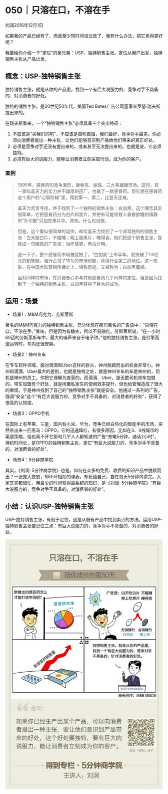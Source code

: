 # 050｜只溶在口，不溶在手
刘润2016年12月1日

如果我的产品已经有了，而且至少短时间没法改了，我有什么办法，把它卖得更好呢？

我要给你介绍一下“定位”的亲兄弟：USP，独特销售主张。定位从用户出发，独特销售主张从产品出发。

## 概念：USP-独特销售主张

独特销售主张，就是从你的产品里，找到一个有巨大说服力的、竞争对手不具备的、对消费者的好处。

独特的销售主张，是20世纪50年代，美国Ted Bates广告公司董事长罗瑟·瑞夫斯提出来的。

在瑞夫斯看来，一个“独特销售主张”必须具备三个突出特征：

1. 不应该是“买我们的吧”，不应该是自吹自擂，我们最好，竞争对手最差。你必须向消费者提出一种主张，让他们能够意识到产品给他们带来的真正好处。
2. 必须是竞争对手还没有提出来的，或者甚至无法提出来的。也就是说，它必须独特。 
3. 必须有巨大的说服力，能够让消费者立刻采取行动，成为你的客户。

### 案例

>1995年，感冒药的竞争激烈，康泰克、丽珠、三九等雄踞市场。这时，有一家叫盖天力的实力并不雄厚的药厂，也做了一款感冒药。但它想在感冒药这个用户的“心智阶梯”里，爬到第一、第二，比登天还难。

>盖天力苦苦寻找，终于找到了一个独特的销售主张：白加黑。这个理念其实很简单，它把感冒药分为白片和黑片，并把有可能导致人昏昏欲睡的镇静剂“扑尔敏”只加在黑片中。其他，什么也没做。

>但是，这个看似很简单的动作，却给盖天力找到了一个非常独特的销售主张：白天服白片，不瞌睡；晚上服黑片，睡得香。他们把这个销售主张，提炼成一句精炼的广告语：治疗感冒，黑白分明。

>这一下子，整个感冒药市场被震撼了。“白加黑”上市半年，就突破了1.6亿元的销售额，强行占领了15%的市场份额，获得行业第二的地位。这一现象，在中国大陆营销传播史上，堪称奇迹，又被称为：白加黑震撼。

>面对同样的市场，在消费者心中与其他感冒药几乎同样的定位，但是因为找到了一个独特的销售主张，白加黑获得了巨大的成功。

## 运用：场景

- 场景1：M&M巧克力、劳斯莱斯

著名的M&M巧克力的独特销售主张，充分体现在那句著名的广告语中：“只溶在口，不溶在手。”美味，但是因为有糖衣，所以不易融化。劳斯莱斯说，“在一小时60迈的劳斯莱斯车中，最大的噪声来自于电子钟。”他的独特销售主张，是引擎高速运转时，车内还很安静。

- 场景2：神州专车

在专车软件领域，面对滴滴和Uber这样的巨头，神州脱颖而出的机会非常小。神州和滴滴、Uber最大的差别，也就是独特之处，就是神州专车的车是神州的，司机是神州的员工，你把它理解为直营的，而滴滴、Uber，是无数司机带车加盟的。带车加盟有个好处，就是闲置私家车的使用效率提升，但也给管理造成了很大的麻烦。于是神州找到了自己的“独特销售主张”就是安全。他通过一系列的广告，强调“安全”这个“有巨大说服力的、竞争对手不具备的、对消费者的好处”，获得了很高的认知度。

- 场景3：OPPO手机

在国际上有苹果、三星，国内有小米、华为，竞争已经白热化的智能手机市场，突然杀出来一匹黑马：OPPO。它的迅速蹿红，有很多原因，比如在3、4线城市的渠道策略，但也离不开它那句几乎人人都知道的广告“充电5分钟，通话2小时”。待机时间长，是OPPO的独特销售主张，是它“有巨大说服力的，竞争对手不具备的，对消费者的好处”。

- 场景4：5分钟商学院

其实，《刘润· 5分钟商学院》也是。如何在众多的免费、收费的知识产品中脱颖而出？一张庞大恢宏，却环环相扣的课表，却死磕自己，要在每天5分钟内讲完。大家其实都很忙，用最少的时间获得最系统的知识，是《刘润· 5分钟商学院》“有巨大说服力的，竞争对手不具备的，对消费者的好处”。

## 小结：认识USP-独特销售主张
 
USP-独特销售主张，有别于定位，这是从既有产品中找到卖点的方法。运用USP-独特销售主张要记住三点：有巨大说服力的，竞争对手不具备的，对消费者的好处。

![](./_image/2017-08-04-16-21-44.jpg)
